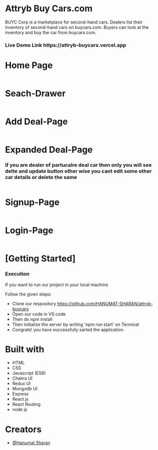 
# Attryb Buy Cars.com
BUYC Corp is a marketplace for second-hand cars. Dealers list their inventory of second-hand cars on
buycars.com. Buyers can look at the inventory and buy the car from buycars.com.

<h3>Live Demo Link https://attryb-buycars.vercel.app </h3>



 <h1>Home Page</h1>
    <img src="https://res.cloudinary.com/dtkgxbbb7/image/upload/v1685158135/Screenshot_50_ebnqf0.png" alt="">
  <h1>Seach-Drawer </h1>
    <img src="https://res.cloudinary.com/dtkgxbbb7/image/upload/v1685158135/Screenshot_48_cnbjmn.png" alt="">
<h1>Add Deal-Page</h1>
    <img src="https://res.cloudinary.com/dtkgxbbb7/image/upload/v1685158134/Screenshot_49_vbqvwx.png" alt="">
    <h1>Expanded Deal-Page</h1>
    <h3>if you are dealer of partucalre deal car then only you will see delte and update button other wise you cant edit some other car details or delete the same</h3>
    <img src="https://res.cloudinary.com/dtkgxbbb7/image/upload/v1685158140/Screenshot_51_krl226.png" alt="">
     <h1>Signup-Page</h1>
    <img src="https://res.cloudinary.com/dtkgxbbb7/image/upload/v1685158140/Screenshot_53_bcjrfr.png" alt="">
    <h1>Login-Page</h1>
    <img src="https://res.cloudinary.com/dtkgxbbb7/image/upload/v1685158140/Screenshot_52_mumfv3.png" alt="">
    <h1>[Getting Started]</h1>
    <h3>Execution</h3>
    <p>If you want to run our project in your local machine</p>
    <p>Follow the given steps:</p>
    <ul>
        <li>Clone our respository <a href="https://github.com/HANUMAT-SHARAN/attryb-buycars">https://github.com/HANUMAT-SHARAN/attryb-buycars</a></li>
        <li>Open our code in VS code</li>
        <li>Then do npm install</li>
        <li>Then initialize the server by writing 'npm run start' on Terminal</li>
         <li>Congrats! you have successfully sarted the application.</li>
    </ul>
        <h1>Built with</h1>
    <ul>
        <li>HTML</li>
        <li>CSS</li>
        <li>Javascript (ES6)</li>
        <li>Chakra UI </li>
       <li>Redux UI </li> <li>Mongodb UI </li> <li>Express </li>
  <li>React.js</li>
  <li>React Routing</li>
        <li>node js</li>
    </ul>
        <h1>Creators</h1>
    <ul>
        <li><a href="https://github.com/HANUMAT-SHARAN">@Hanumat Sharan</a></li>
        
        
        


